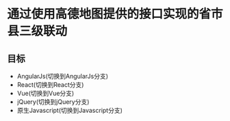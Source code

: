 # 通过使用高德地图提供的接口实现的省市县三级联动
## 目标
* AngularJs(切换到AngularJs分支)
* React(切换到React分支)
* Vue(切换到Vue分支)
* jQuery(切换到jQuery分支)
* 原生Javascript(切换到Javascript分支)